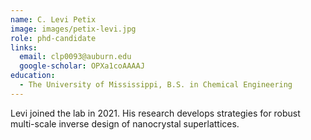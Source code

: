 ```yaml
---
name: C. Levi Petix
image: images/petix-levi.jpg
role: phd-candidate
links:
  email: clp0093@auburn.edu
  google-scholar: OPXa1coAAAAJ
education:
  - The University of Mississippi, B.S. in Chemical Engineering
---
```


Levi joined the lab in 2021. His research develops strategies for
robust multi-scale inverse design of nanocrystal superlattices. 
